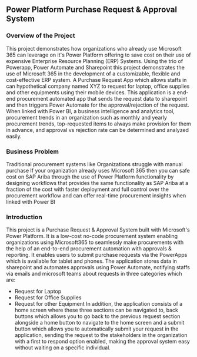 ## Power Platform Purchase Request & Approval System
### Overview of the Project
This project demonstrates how organizations who already use Microsoft 365 can leverage on it's Power Platform offering to save cost on their use of expensive Enterprise Resource Planning (ERP) Systems. Using the trio of Powerapp, Power Automate and Sharepoint this project demonstrates the use of Microsoft 365 in the development of a customizable, flexible and cost-effective ERP system. A Purchase Request App which allows staffs in can hypothetical company named XYZ to request for laptop, office supplies and other equipments using their mobile devices. This application is a end-end procurement automated app that sends the request data to sharepoint and then triggers Power Automate for the approval/rejection of the request. When linked with Power BI, a business intelligence and analytics tool, procurement trends in an organization such as monthly and yearly procurement trends, top-requested items to always make provision for them in advance, and approval vs rejection rate can be determined and analyzed easily.
### Business Problem
Traditional procurement systems like Organizations struggle with manual purchase 
If your organization already uses Microsoft 365 then you can safe cost on SAP Ariba through the use of Power Platform functionality by designing workflows that provides the same functionality as SAP Ariba at a fraction of the cost with faster deployment and full control over the procurement workflow and can offer real-time procurement insights when linked with Power BI
### Introduction
This project is a Purchase Request & Approval System built with Microsoft's Power Platform. It is a low-cost no-code procurement system enabling organizations using Microsoft365 to seamlessly make procurements with the help of an end-to-end procurement automation with approvals & reporting. It enables users to submit purchase requests via the PowerApps which is available for tablet and phones. The application stores data in sharepoint and automates approvals using Power Automate, notifying staffs via emails and microsoft teams about requests in three categories which are:
* Request for Laptop
* Request for Office Supplies
* Request for other Equipment
In addition, the application consists of a home screen where these three sections can be navigated to, back buttons which allows you to go back to the previous request section alongside a home button to navigate to the home screen and a submit button which allows you to automatically submit your request in the application, sending the request to the stakeholders in the organization with a first to respond option enabled, making the approval system easy without waiting on a specific individual.




